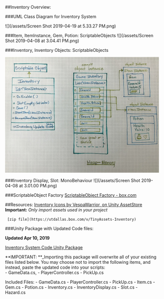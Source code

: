 ##Inventory Overview:

###UML Class Diagram for Inventory System

![](/assets/Screen Shot 2019-04-19 at 5.33.27 PM.png)

###Item, ItemInstance, Gem, Potion: ScriptableObjects
![](/assets/Screen Shot 2019-04-08 at 3.04.41 PM.png)

###Inventory, Inventory Objects: ScriptableObjects

![Inventory Scriptable Objects](/assets/IMG_3136.JPG)

###Inventory Display, Slot: MonoBehaviour
![](/assets/Screen Shot 2019-04-08 at 3.01.00 PM.png)


###ScriptableObject Factory
[ScriptableObject Factory - box.com](https://utdallas.box.com/shared/static/tjdlm45kuo46dm5rsfcw641mdtpky33s.unitypackage)


##Resources:
[Inventory Icons by VespaWarrior, on Unity AssetStore](http://www.vespawarrior.com/portfolio/)
**Important:** _Only import assets used in your project_

     [zip file](https://utdallas.box.com/v/TinyAssets-Inventory)
    

###Unity Package with Updated Code files:

**Updated Apr 10, 2019**

[Inventory System Code Unity Package](https://utdallas.box.com/v/InventorySystem-Code)

**IMPORTANT: **_Importing this package will overwrite all of your existing files listed below.
You may choose not to import the following items, and instead, paste the updated code into your scripts:  
    - GameData.cs, 
    - PlayerController.cs 
    - PickUp.cs


Included Files: 
    - GameData.cs
    - PlayerController.cs
    - PickUp.cs
    - Item.cs
    - Gem.cs
    - Potion.cs
    - Inventory.cs
    - InventoryDisplay.cs
    - Slot.cs
    - Hazard.cs